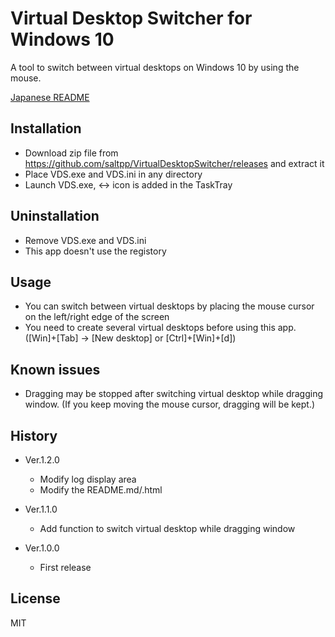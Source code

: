 # Virtual Desktop Switcher for Windows 10
A tool to switch between virtual desktops on Windows 10 by using the mouse.

[Japanese README](README.ja.md)


## Installation
- Download zip file from https://github.com/saltpp/VirtualDesktopSwitcher/releases and extract it
- Place VDS.exe and VDS.ini in any directory
- Launch VDS.exe, ↔ icon is added in the TaskTray


## Uninstallation
- Remove VDS.exe and VDS.ini
- This app doesn't use the registory


## Usage
- You can switch between virtual desktops by placing the mouse cursor on the left/right edge of the screen
- You need to create several virtual desktops before using this app. ([Win]+[Tab] → [New desktop] or [Ctrl]+[Win]+[d])


## Known issues
- Dragging may be stopped after switching virtual desktop while dragging window. (If you keep moving the mouse cursor, dragging will be kept.)


## History
- Ver.1.2.0
  - Modify log display area
  - Modify the README.md/.html

- Ver.1.1.0
  - Add function to switch virtual desktop while dragging window

- Ver.1.0.0
  - First release


## License
MIT
